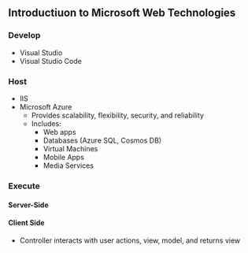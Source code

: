 ## Introductiuon to Microsoft Web Technologies
### Develop
- Visual Studio
- Visual Studio Code
### Host
- IIS
- Microsoft Azure
  - Provides scalability, flexibility, security, and reliability
  - Includes:
    - Web apps
    - Databases (Azure SQL, Cosmos DB)
    - Virtual Machines
    - Mobile Apps
    - Media Services
### Execute
#### Server-Side
#### Client Side

- Controller interacts with user actions, view, model, and returns view
